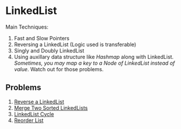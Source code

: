 # LinkedList
Main Techniques:
1. Fast and Slow Pointers
2. Reversing a LinkedList (Logic used is transferable)
3. Singly and Doubly LinkedList
4. Using auxillary data structure like *Hashmap* along with LinkedList. *Sometimes, you may map a key to a Node of LinkedList instead of value*. Watch out for those problems.

## Problems
1. [Reverse a LinkedList](https://leetcode.com/problems/reverse-linked-list/description/)
2. [Merge Two Sorted LinkedLists](https://leetcode.com/problems/merge-two-sorted-lists/description/)
3. [LinkedList Cycle](https://leetcode.com/problems/linked-list-cycle/description/)
4. [Reorder List](https://leetcode.com/problems/reorder-list/description/)
